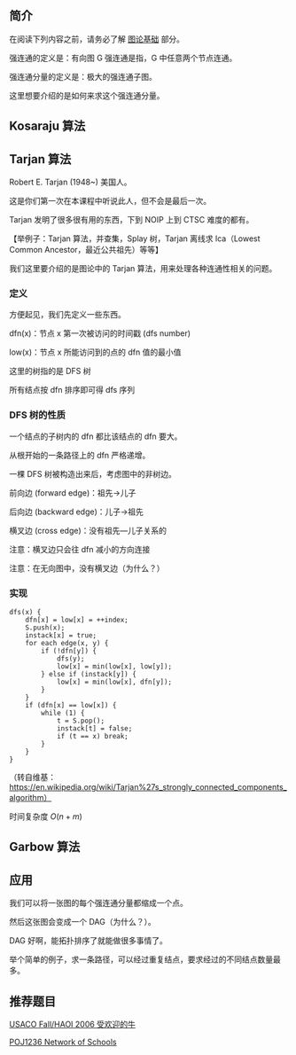 ## 简介

在阅读下列内容之前，请务必了解 [图论基础](/graph/basic) 部分。

强连通的定义是：有向图 G 强连通是指，G 中任意两个节点连通。

强连通分量的定义是：极大的强连通子图。

这里想要介绍的是如何来求这个强连通分量。

## Kosaraju 算法

## Tarjan 算法

Robert E. Tarjan (1948~) 美国人。

这是你们第一次在本课程中听说此人，但不会是最后一次。

Tarjan 发明了很多很有用的东西，下到 NOIP 上到 CTSC 难度的都有。

【举例子：Tarjan 算法，并查集，Splay 树，Tarjan 离线求 lca（Lowest Common Ancestor，最近公共祖先）等等】

我们这里要介绍的是图论中的 Tarjan 算法，用来处理各种连通性相关的问题。

### 定义

方便起见，我们先定义一些东西。

dfn(x)：节点 x 第一次被访问的时间戳 (dfs number)

low(x)：节点 x 所能访问到的点的 dfn 值的最小值

这里的树指的是 DFS 树

所有结点按 dfn 排序即可得 dfs 序列

### DFS 树的性质

一个结点的子树内的 dfn 都比该结点的 dfn 要大。

从根开始的一条路径上的 dfn 严格递增。

一棵 DFS 树被构造出来后，考虑图中的非树边。

前向边 (forward edge)：祖先→儿子

后向边 (backward edge)：儿子→祖先

横叉边 (cross edge)：没有祖先—儿子关系的

注意：横叉边只会往 dfn 减小的方向连接

注意：在无向图中，没有横叉边（为什么？）

### 实现

    dfs(x) {
    	dfn[x] = low[x] = ++index;
    	S.push(x);
    	instack[x] = true;
    	for each edge(x, y) {
    		if (!dfn[y]) {
    			dfs(y);
    			low[x] = min(low[x], low[y]);
    		} else if (instack[y]) {
    			low[x] = min(low[x], dfn[y]);
    		}
    	}
    	if (dfn[x] == low[x]) {
    		while (1) {
    			t = S.pop();
    			instack[t] = false;
    			if (t == x) break;
    		}
    	}
    }

（转自维基：<https://en.wikipedia.org/wiki/Tarjan%27s_strongly_connected_components_algorithm）>

时间复杂度 $O(n+m)$

## Garbow 算法

## 应用

我们可以将一张图的每个强连通分量都缩成一个点。

然后这张图会变成一个 DAG（为什么？）。

DAG 好啊，能拓扑排序了就能做很多事情了。

举个简单的例子，求一条路径，可以经过重复结点，要求经过的不同结点数量最多。

## 推荐题目

[USACO Fall/HAOI 2006 受欢迎的牛](https://www.lydsy.com/JudgeOnline/problem.php?id=1051)

[POJ1236 Network of Schools](http://poj.org/problem?id=1236)
